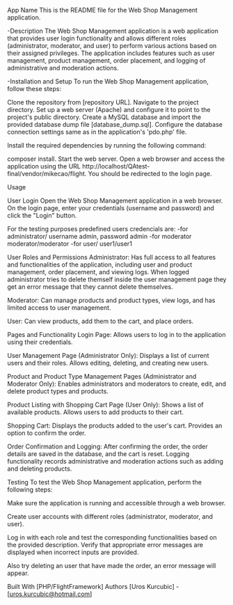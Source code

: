 App Name
This is the README file for the Web Shop Management application.

-Description
The Web Shop Management application is a web application that provides user login functionality and allows different roles (administrator, moderator, and user) to perform various actions based on their assigned privileges. The application includes features such as user management, product management, order placement, and logging of administrative and moderation actions.

-Installation and Setup
To run the Web Shop Management application, follow these steps:

Clone the repository from [repository URL].
Navigate to the project directory.
Set up a web server (Apache) and configure it to point to the project's public directory.
Create a MySQL database and import the provided database dump file [database_dump.sql].
Configure the database connection settings same as in the application's 'pdo.php' file.

Install the required dependencies by running the following command:

composer install.
Start the web server.
Open a web browser and access the application using the URL http://localhost/QAtest-final/vendor/mikecao/flight. You should be redirected to the login page.

Usage

User Login
Open the Web Shop Management application in a web browser.
On the login page, enter your credentials (username and password) and click the "Login" button.

For the testing purposes predefined users credencials are:
-for administrator/ username admin, password admin
-for moderator moderator/moderator
-for user/ user1/user1

User Roles and Permissions
Administrator: Has full access to all features and functionalities of the application, including user and product management, order placement, and viewing logs.
When logged administrator tries to delete themself inside the user management page they get an
error message that they cannot delete themselves.

Moderator: Can manage products and product types, view logs, and has limited access to user management.

User: Can view products, add them to the cart, and place orders.

Pages and Functionality
Login Page: Allows users to log in to the application using their credentials.

User Management Page (Administrator Only):
Displays a list of current users and their roles.
Allows editing, deleting, and creating new users.

Product and Product Type Management Pages (Administrator and Moderator Only):
Enables administrators and moderators to create, edit, and delete product types and products.

Product Listing with Shopping Cart Page (User Only):
Shows a list of available products.
Allows users to add products to their cart.

Shopping Cart:
Displays the products added to the user's cart.
Provides an option to confirm the order.

Order Confirmation and Logging:
After confirming the order, the order details are saved in the database, and the cart is reset.
Logging functionality records administrative and moderation actions such as adding and deleting products.

Testing
To test the Web Shop Management application, perform the following steps:

Make sure the application is running and accessible through a web browser.

Create user accounts with different roles (administrator, moderator, and user).

Log in with each role and test the corresponding functionalities based on the provided description.
Verify that appropriate error messages are displayed when incorrect inputs are provided.

Also try deleting an user that have made the order, an error message will appear.

Built With
[PHP/FlightFramework]
Authors
[Uros Kurcubic] - [uros.kurcubic@hotmail.com]
